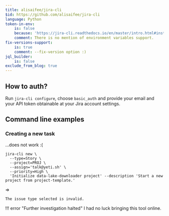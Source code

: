 ```yaml
---
title: alisaifee/jira-cli
$id: https://github.com/alisaifee/jira-cli
language: Python
token-in-env:
    is: false
    because: 'https://jira-cli.readthedocs.io/en/master/intro.html#installation'
    comment: There is no mention of environment variables support.
fix-versions-support:
    is: true
    comment: --fix-version option :)
jql_builder:
    is: false
exclude_from_blog: true
---
```


## How to auth?

Run `jira-cli configure`, choose `basic_auth` and provide your email and your API token obtainable at your Jira account settings.

## Command line examples

### Creating a new task

...does not work :(

```shell
jira-cli new \
  --type=Story \
  --project=PROJ \
  --assign='talk@yeti.sh' \
  --priority=High \
  'Initialize data-lake-downloader project' --description 'Start a new project from project-template.'
```
⇒
```
The issue type selected is invalid.
```

!!! error "Further investigation halted"
    I had no luck bringing this tool online.
